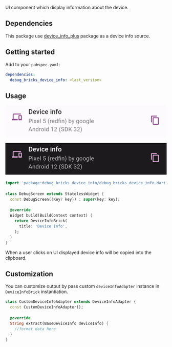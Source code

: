 UI component which display information about the device.

## Dependencies

This package use [device_info_plus](https://pub.dev/packages/device_info_plus) package as a
device info source.

## Getting started

Add to your `pubspec.yaml`:

```yaml
dependencies:
  debug_bricks_device_info: <last_version>
```

## Usage

![TextBrick](docs/media/device_info_light.png)

![TextBrick](docs/media/device_info_dark.png)

```dart
import 'package:debug_bricks_device_info/debug_bricks_device_info.dart';

class DebugScreen extends StatelessWidget {
  const DebugScreen({Key? key}) : super(key: key);

  @override
  Widget build(BuildContext context) {
    return DeviceInfoBrick(
      title: 'Device Info',
    );
  }
}
```

When a user clicks on UI displayed device info will be copied into the clipboard.

## Customization

You can customize output by pass custom `deviceInfoAdapter` instance in `DeviceInfoBrick` 
instantiation.

```dart
class CustomDeviceInfoAdapter extends DeviceInfoAdapter {
  const CustomDeviceInfoAdapter();

  @override
  String extract(BaseDeviceInfo deviceInfo) {
    //format data here
  }
}
```
